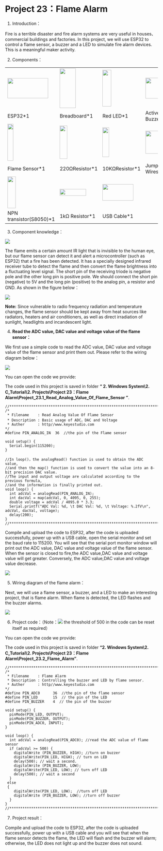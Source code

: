 # Project 23：Flame Alarm

1. Introduction：

Fire is a terrible disaster and fire alarm systems are very useful in
houses、commercial buildings and factories. In this project, we will use
ESP32 to control a flame sensor, a buzzer and a LED to simulate fire
alarm devices. This is a meaningful maker activity.

2. Components：

<table>
<tbody>
<tr class="odd">
<td><img src="https://raw.githubusercontent.com/keyestudio/KS5010-KS5010F-Keyestudio-ESP32-Learning-Kit-Ultimate-Edition-Arduino/master/media/df7fdb857f6490486514896b60cabe10.jpeg" style="width:1.39722in;height:0.68264in" /></td>
<td><img src="https://raw.githubusercontent.com/keyestudio/KS5010-KS5010F-Keyestudio-ESP32-Learning-Kit-Ultimate-Edition-Arduino/master/media/e380dd26e4825be9a768973802a55fe6.png" style="width:0.55208in;height:1.35417in" /></td>
<td><img src="https://raw.githubusercontent.com/keyestudio/KS5010-KS5010F-Keyestudio-ESP32-Learning-Kit-Ultimate-Edition-Arduino/master/media/ef77f5a64c382157fc2dea21ec373fef.png" style="width:0.29514in;height:1.25903in" /></td>
<td><img src="https://raw.githubusercontent.com/keyestudio/KS5010-KS5010F-Keyestudio-ESP32-Learning-Kit-Ultimate-Edition-Arduino/master/media/4b4f653a76a82a3b413855493cc58fba.png" style="width:0.86111in;height:0.70069in" /></td>
</tr>
<tr class="even">
<td>ESP32*1</td>
<td>Breadboard*1</td>
<td>Red LED*1</td>
<td>Active Buzzer*1</td>
</tr>
<tr class="odd">
<td><img src="https://raw.githubusercontent.com/keyestudio/KS5010-KS5010F-Keyestudio-ESP32-Learning-Kit-Ultimate-Edition-Arduino/master/media/a50ec3e38adf10643eafac8cb62bec8a.png" style="width:0.20278in;height:1.25764in" /></td>
<td><img src="https://raw.githubusercontent.com/keyestudio/KS5010-KS5010F-Keyestudio-ESP32-Learning-Kit-Ultimate-Edition-Arduino/master/media/845d05a6108b1662b828610ba9dcb788.png" style="width:0.25833in;height:1.13681in" /></td>
<td><img src="https://raw.githubusercontent.com/keyestudio/KS5010-KS5010F-Keyestudio-ESP32-Learning-Kit-Ultimate-Edition-Arduino/master/media/b395b1cd2678f87b3a34dec15659efbc.png" style="width:0.22431in;height:1.00556in" /></td>
<td><img src="https://raw.githubusercontent.com/keyestudio/KS5010-KS5010F-Keyestudio-ESP32-Learning-Kit-Ultimate-Edition-Arduino/master/media/e9a8d050105397bb183512fb4ffdd2f6.png" style="width:0.77222in;height:0.77986in" /></td>
</tr>
<tr class="even">
<td>Flame Sensor*1</td>
<td>220ΩResistor*1</td>
<td>10KΩResistor*1</td>
<td>Jumper Wires</td>
</tr>
<tr class="odd">
<td><img src="https://raw.githubusercontent.com/keyestudio/KS5010-KS5010F-Keyestudio-ESP32-Learning-Kit-Ultimate-Edition-Arduino/master/media/9197d4aff9356c585b7ef68e33a6881d.png" style="width:0.27986in;height:1.08819in" /></td>
<td><img src="https://raw.githubusercontent.com/keyestudio/KS5010-KS5010F-Keyestudio-ESP32-Learning-Kit-Ultimate-Edition-Arduino/master/media/098a2730d0b0a2a4b2079e0fc87fd38b.png" style="width:0.90833in;height:0.23681in" /></td>
<td><img src="https://raw.githubusercontent.com/keyestudio/KS5010-KS5010F-Keyestudio-ESP32-Learning-Kit-Ultimate-Edition-Arduino/master/media/7dcbd02995be3c142b2f97df7f7c03ce.png" style="width:1.05903in;height:0.56667in" /></td>
<td></td>
</tr>
<tr class="even">
<td>NPN transistor(S8050)*1</td>
<td>1kΩ Resistor*1</td>
<td>USB Cable*1</td>
<td></td>
</tr>
</tbody>
</table>

3. Component knowledge：

![](/media/a50ec3e38adf10643eafac8cb62bec8a.png)

The flame emits a certain amount IR light that is invisible to the human
eye, but our flame sensor can detect it and alert a microcontroller
(such as ESP32) that a fire has been detected. It has a specially
designed infrared receiver tube to detect the flame and then convert the
flame brightness into a fluctuating level signal. The short pin of the
receiving triode is negative pole and the other long pin is positive
pole. We should connect the short pin (negative) to 5V and the long pin
(positive) to the analog pin, a resistor and GND. As shown in the figure
below：

![](/media/87bd204db523c602c80745266c1ee452.png)

**Note:** Since vulnerable to radio frequency radiation and temperature
changes, the flame sensor should be kept away from heat sources like
radiators, heaters and air conditioners, as well as direct irradiation
of sunlight, headlights and incandescent light.

4.  **Read the ADC value, DAC value and voltage value of the flame
sensor：**

We first use a simple code to read the ADC value, DAC value and voltage
value of the flame sensor and print them out. Please refer to the wiring
diagram below：

![](/media/76ce57355da1df27e049bdc6e19f0650.png)

You can open the code we provide:

The code used in this project is saved in folder **“ 2. Windows
System\\2. C\_Tutorial\\2. Projects\\Project 23：Flame
Alarm\\Project\_23.1\_Read\_Analog\_Value\_Of\_Flame\_Sensor ”**.

    //**********************************************************************************
    /*  
     * Filename    : Read Analog Value Of Flame Sensor
     * Description : Basic usage of ADC，DAC and Voltage
     * Auther      : http//www.keyestudio.com
    */
    #define PIN_ANALOG_IN  36  //the pin of the Flame sensor
    
    void setup() {
      Serial.begin(115200);
    }
    
    //In loop()，the analogRead() function is used to obtain the ADC value, 
    //and then the map() function is used to convert the value into an 8-bit precision DAC value. 
    //The input and output voltage are calculated according to the previous formula, 
    //and the information is finally printed out.
    void loop() {
      int adcVal = analogRead(PIN_ANALOG_IN);
      int dacVal = map(adcVal, 0, 4095, 0, 255);
      double voltage = adcVal / 4095.0 * 3.3;
      Serial.printf("ADC Val: %d, \t DAC Val: %d, \t Voltage: %.2fV\n", adcVal, dacVal, voltage);
      delay(200);
    }
    //**********************************************************************************


Compile and upload the code to ESP32, after the code is uploaded
successfully, power up with a USB cable, open the serial monitor and set
the baud rate to 115200. You will see that the serial port monitor
window will print out the ADC value, DAC value and voltage value of the
flame sensor. When the sensor is closed to fire,the ADC value,DAC value
and voltage value will get greater. Conversely, the ADC value,DAC value
and voltage value decrease.

![](/media/36d48be9ba9a78c2e1ce41fb0c35cd46.png)

5. Wiring diagram of the flame alarm：

Next, we will use a flame sensor, a buzzer, and a LED to make an
interesting project, that is flame alarm. When flame is detected, the
LED flashes and the buzzer alarms.

![](/media/e9fa0e50df23c1f2e58fdd319ad21b4c.png)

6. Project code：（Note：![](/media/40a3ea572836945268b22dfc0cce29c3.png) the threshold of 500
in the code can be reset itself as required）

You can open the code we provide:

The code used in this project is saved in folder **“2. Windows
System\\2. C\_Tutorial\\2. Projects\\Project 23：Flame
Alarm\\Project\_23.2\_Flame\_Alarm”**.

    //**********************************************************************************
    /*  
     * Filename    : Flame Alarm
     * Description : Controlling the buzzer and LED by flame sensor.
     * Auther      : http//www.keyestudio.com
    */
    #define PIN_ADC0      36  //the pin of the flame sensor
    #define PIN_LED       15  // the pin of the LED
    #define PIN_BUZZER    4  // the pin of the buzzer
    
    void setup() {
      pinMode(PIN_LED, OUTPUT);
      pinMode(PIN_BUZZER, OUTPUT);
      pinMode(PIN_ADC0, INPUT);
    }
    
    void loop() {
      int adcVal = analogRead(PIN_ADC0); //read the ADC value of flame sensor
      if (adcVal >= 500) {
        digitalWrite (PIN_BUZZER, HIGH); //turn on buzzer
        digitalWrite(PIN_LED, HIGH); // turn on LED
        delay(500); // wait a second.
        digitalWrite (PIN_BUZZER, LOW);
        digitalWrite(PIN_LED, LOW); // turn off LED
        delay(500); // wait a second
      }
     else
     {
        digitalWrite(PIN_LED, LOW);  //turn off LED
        digitalWrite (PIN_BUZZER, LOW); //turn off buzzer
      }
    }
    //**********************************************************************************


7. Project result：

Compile and upload the code to ESP32, after the code is uploaded
successfully, power up with a USB cable and you will see that when the
flame sensor detects the flame, the LED will flash and the buzzer will
alarm; otherwise, the LED does not light up and the buzzer does not
sound.
